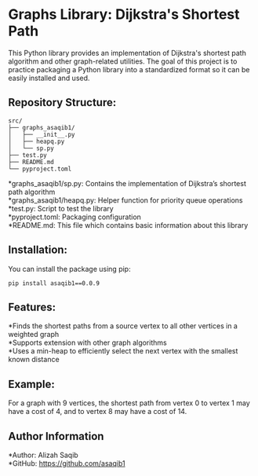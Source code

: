 # Graphs Library: Dijkstra's Shortest Path
This Python library provides an implementation of Dijkstra's shortest path algorithm and other graph-related utilities. The goal of this project is to practice packaging a Python library into a 
standardized format so it can be easily installed and used.

## Repository Structure: 
```text
src/
├── graphs_asaqib1/
│   ├── __init__.py
│   ├── heapq.py
│   └── sp.py
├── test.py
├── README.md
└── pyproject.toml
```

*graphs_asaqib1/sp.py: Contains the implementation of Dijkstra’s shortest path algorithm  
*graphs_asaqib1/heapq.py: Helper function for priority queue operations  
*test.py: Script to test the library  
*pyproject.toml: Packaging configuration  
*README.md: This file which contains basic information about this library  

## Installation: 
You can install the package using pip: 
```text
pip install asaqib1==0.0.9
```

## Features: 
*Finds the shortest paths from a source vertex to all other vertices in a weighted graph  
*Supports extension with other graph algorithms  
*Uses a min-heap to efficiently select the next vertex with the smallest known distance  

## Example: 
For a graph with 9 vertices, the shortest path from vertex 0 to vertex 1 may have a cost of 4, and to vertex 8 may have a cost of 14.

## Author Information
*Author: Alizah Saqib  
*GitHub: https://github.com/asaqib1  
